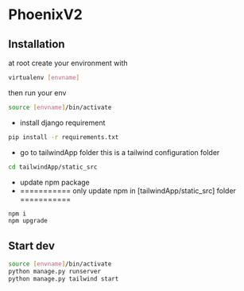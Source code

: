 # PhoenixV2

## Installation

at root create your environment with
```bash
virtualenv [envname]
```
then run your env
```bash
source [envname]/bin/activate
```
* install django requirement
```bash
pip install -r requirements.txt
```
* go to tailwindApp folder this is a tailwind configuration folder
```bash
cd tailwindApp/static_src
```
* update npm package 
* =========== only update npm in [tailwindApp/static_src] folder ===========
```bash
npm i
npm upgrade
```

## Start dev

```bash
source [envname]/bin/activate
python manage.py runserver 
python manage.py tailwind start
```
##


